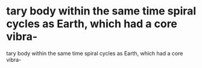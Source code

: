 # tary body within the same time spiral cycles as Earth, which had a core vibra-

tary body within the same time spiral cycles as Earth, which had a core vibra-